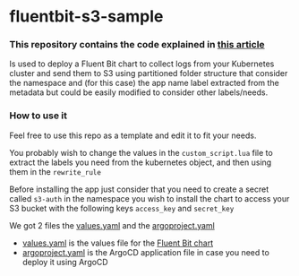 # fluentbit-s3-sample

### This repository contains the code explained in [this article](https://medium.com/@malerba.francesco.89/a-practical-guide-to-kubernetes-partitioned-log-storage-on-s3-with-fluent-bit-61eee83f4679?source=friends_link&sk=5e60a11acfc777d4ff9cca8398d8c4e2)

Is used to deploy a Fluent Bit chart to collect logs from your Kubernetes cluster and send
them to S3 using partitioned folder structure that consider the namespace and (for this case) 
the app name label extracted from the metadata but could be easily modified to consider other labels/needs.  

### How to use it
Feel free to use this repo as a template and edit it to fit your needs.

You probably wish to change the values in the `custom_script.lua` file to extract the labels you need from the kubernetes object, and then using them in the `rewrite_rule` 


Before installing the app just consider that you need to create a secret called `s3-auth` in the namespace 
you wish to install the chart to access your S3 bucket with the following keys `access_key` and `secret_key`


We got 2 files the [values.yaml](values.yaml) and the [argoproject.yaml](argoproject.yaml)

- [values.yaml](values.yaml) is the values file for the [Fluent Bit chart](https://github.com/fluent/helm-charts/tree/main/charts/fluent-bit)
- [argoproject.yaml](argoproject.yaml) is the ArgoCD application file in case you need to deploy it using ArgoCD
